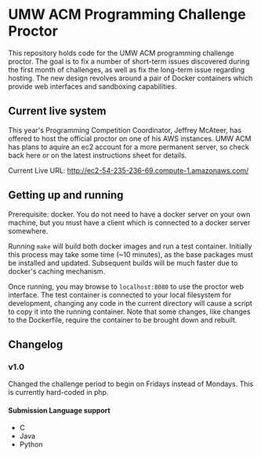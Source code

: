# UMW ACM Programming Challenge Proctor
This repository holds code for the UMW ACM programming challenge proctor. The goal is to fix a number of short-term issues discovered during the first month of challenges, as well as fix the long-term issue regarding hosting. The new design revolves around a pair of Docker containers which provide web interfaces and sandboxing capabilities.

## Current live system
This year's Programming Competition Coordinator, Jeffrey McAteer, has offered to host the official proctor on one of his AWS instances. UMW ACM has plans to aquire an ec2 account for a more permanent server, so check back here or on the latest instructions sheet for details.

Current Live URL: http://ec2-54-235-236-69.compute-1.amazonaws.com/

## Getting up and running

Prerequisite: docker. You do not need to have a docker server on your own machine, but you must have a client which is connected to a docker server somewhere.

Running `make` will build both docker images and run a test container.
Initially this process may take some time (~10 minutes), as the base packages must be installed and updated. Subsequent builds will be much faster due to docker's caching mechanism.

Once running, you may browse to `localhost:8080` to use the proctor web interface. The test container is connected to your local filesystem for development, changing any code in the current directory will cause a script to copy it into the running container. Note that some changes, like changes to the Dockerfile, require the container to be brought down and rebuilt.

## Changelog

### v1.0
Changed the challenge period to begin on Fridays instead of Mondays. This is currently hard-coded in php.
#### Submission Language support
* C
* Java
* Python
